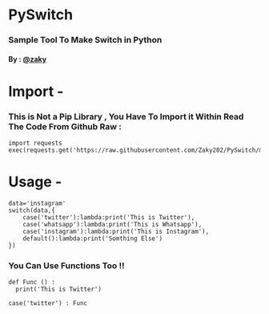 # PySwitch
### Sample Tool To Make Switch in Python
#### By : [@zaky](https://instagram.com/zaky1_mohammed)
# Import -
### This is Not a Pip Library , You Have To Import it Within Read The Code From Github Raw :
```
import requests
exec(requests.get('https://raw.githubusercontent.com/Zaky202/PySwitch/main/PySwitch.py').text)
```
# Usage -
```
data='instagram'
switch(data,{
    case('twitter'):lambda:print('This is Twitter'),
    case('whatsapp'):lambda:print('This is Whatsapp'),
    case('instagram'):lambda:print('This is Instagram'),
    default():lambda:print('Somthing Else')
})
```
### You Can Use Functions Too !!
```
def Func () :
  print('This is Twitter')

case('twitter') : Func
```
